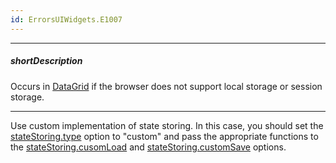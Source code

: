 ```yaml
---
id: ErrorsUIWidgets.E1007
---
```

---
##### shortDescription
Occurs in [DataGrid](/Documentation/ApiReference/UI_Widgets/dxDataGrid/) if the browser does not support local storage or session storage.

---
Use custom implementation of state storing. In this case, you should set the [stateStoring.type](/Documentation/ApiReference/UI_Widgets/dxDataGrid/Configuration/stateStoring/#type) option to "custom" and pass the appropriate functions to the [stateStoring.cusomLoad](/Documentation/ApiReference/UI_Widgets/dxDataGrid/Configuration/stateStoring/#customLoad) and [stateStoring.customSave](/Documentation/ApiReference/UI_Widgets/dxDataGrid/Configuration/stateStoring/#customSave) options.